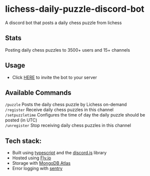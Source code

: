 # lichess-daily-puzzle-discord-bot

A discord bot that posts a daily chess puzzle from lichess

## Stats
Posting daily chess puzzles to 3500+ users and 15+ channels

## Usage
* Click [HERE](https://discord.com/oauth2/authorize?client_id=959385106991157278&permissions=18432&scope=applications.commands%20bot) to invite the bot to your server

## Available Commands  
`/puzzle` Posts the daily chess puzzle by Lichess on-demand  
`/register` Receive daily chess puzzles in this channel  
`/setpuzzletime` Configures the time of day the daily puzzle should be posted (in UTC)  
`/unregister` Stop receiving daily chess puzzles in this channel  

## Tech stack: 

* Built using [typescript](https://www.typescriptlang.org) and the [discord.js](https://discord.js.org/#/) library
* Hosted using [Fly.io](https://fly.io/)
* Storage with [MongoDB Atlas](https://www.mongodb.com/atlas)
* Error logging with [sentry](https://sentry.io/organizations/derzan/issues/?project=6307741)
